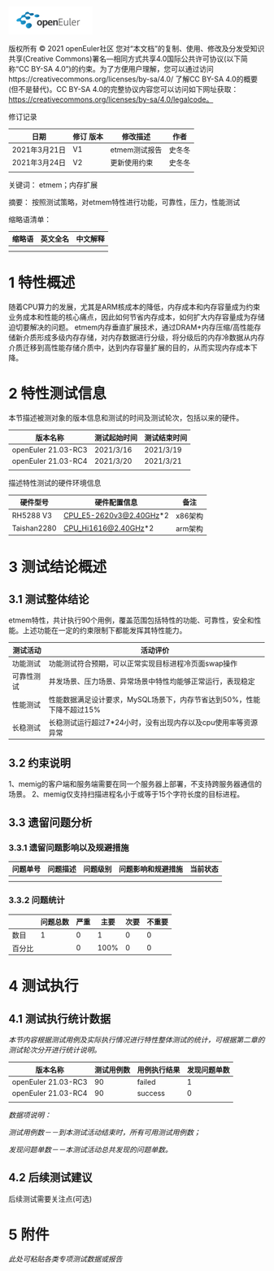 ![openEuler ico](../../images/openEuler.png)

版权所有 © 2021  openEuler社区
 您对“本文档”的复制、使用、修改及分发受知识共享(Creative Commons)署名—相同方式共享4.0国际公共许可协议(以下简称“CC BY-SA 4.0”)的约束。为了方便用户理解，您可以通过访问https://creativecommons.org/licenses/by-sa/4.0/ 了解CC BY-SA 4.0的概要 (但不是替代)。CC BY-SA 4.0的完整协议内容您可以访问如下网址获取：https://creativecommons.org/licenses/by-sa/4.0/legalcode。

修订记录

| 日期 | 修订   版本 | 修改描述 | 作者 |
| ---- | ----------- | -------- | ---- |
| 2021年3月21日|  V1           |   etmem测试报告  |  史冬冬    |
| 2021年3月24日|  V2           |   更新使用约束  |  史冬冬    |
|      |             |          |      |

 关键词： 
 etmem；内存扩展
 

摘要：
 按照测试策略，对etmem特性进行功能，可靠性，压力，性能测试

缩略语清单：

| 缩略语 | 英文全名 | 中文解释 |
| ------ | -------- | -------- |
|        |          |          |
|        |          |          |

# 1     特性概述

随着CPU算力的发展，尤其是ARM核成本的降低，内存成本和内存容量成为约束业务成本和性能的核心痛点，因此如何节省内存成本，如何扩大内存容量成为存储迫切要解决的问题。
etmem内存垂直扩展技术，通过DRAM+内存压缩/高性能存储新介质形成多级内存存储，对内存数据进行分级，将分级后的内存冷数据从内存介质迁移到高性能存储介质中，达到内存容量扩展的目的，从而实现内存成本下降。

# 2     特性测试信息

本节描述被测对象的版本信息和测试的时间及测试轮次，包括以来的硬件。

| 版本名称 | 测试起始时间 | 测试结束时间 |
| -------- | ------------ | ------------ |
| openEuler 21.03-RC3 | 2021/3/16 | 2021/3/19|
| openEuler 21.03-RC4         |    2021/3/20          |    2021/3/21          |
|          |              |              |

描述特性测试的硬件环境信息

| 硬件型号 | 硬件配置信息 | 备注 |
| -------- | ------------ | ---- |
|  RH5288 V3 | CPU_E5-2620v3@2.40GHz*2 |  x86架构 |
|  Taishan2280 | CPU_Hi1616@2.40GHz*2 |  arm架构 |

# 3     测试结论概述

## 3.1   测试整体结论

etmem特性，共计执行90个用例，覆盖范围包括特性的功能、可靠性，安全和性能。上述功能在一定的约束限制下都能发挥其特性能力。

| 测试活动 | 活动评价 |
| -------- | -------- |
| 功能测试 |   功能测试符合预期，可以正常实现目标进程冷页面swap操作       |
| 可靠性测试 | 并发场景、压力场景、异常场景中特性均能够正常运行，表现稳定         |
| 性能测试 |   性能数据满足设计要求，MySQL场景下，内存节省达到50%，性能下降不超过15%       |
| 长稳测试 |   长稳测试运行超过7*24小时，没有出现内存以及cpu使用率等资源异常       |

## 3.2   约束说明
1、memig的客户端和服务端需要在同一个服务器上部署，不支持跨服务器通信的场景。
2、memig仅支持扫描进程名小于或等于15个字符长度的目标进程。

## 3.3   遗留问题分析

### 3.3.1 遗留问题影响以及规避措施

| 问题单号 | 问题描述 | 问题级别 | 问题影响和规避措施 | 当前状态 |
| -------- | -------- | -------- | ------------------ | -------- |
|          |          |          |                    |          |
|          |          |          |                    |          |

### 3.3.2 问题统计

|        | 问题总数 | 严重 | 主要 | 次要 | 不重要 |
| ------ | -------- | ---- | ---- | ---- | ------ |
| 数目   |   1       |   0   |   1   |  0    |   0     |
| 百分比 |          |  0    |   100%   |  0    |      0  |

# 4     测试执行

## 4.1   测试执行统计数据

*本节内容根据测试用例及实际执行情况进行特性整体测试的统计，可根据第二章的测试轮次分开进行统计说明。*

| 版本名称 | 测试用例数 | 用例执行结果 | 发现问题单数 |
| -------- | ---------- | ------------ | ------------ |
|  openEuler 21.03-RC3  |      90      |     failed         |      1       |
|  openEuler 21.03-RC4        |     90       |      success        |       0       |
|          |            |              |              |

*数据项说明：*

*测试用例数－－到本测试活动结束时，所有可用测试用例数；*

*发现问题单数－－本测试活动总共发现的问题单数。*

## 4.2   后续测试建议

后续测试需要关注点(可选)

# 5     附件

*此处可粘贴各类专项测试数据或报告*
